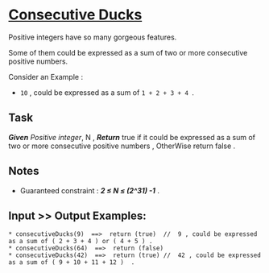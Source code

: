 # [Consecutive Ducks](https://www.codewars.com/kata/consecutive-ducks "https://www.codewars.com/kata/5dae2599a8f7d90025d2f15f")

Positive integers have so many gorgeous features. 

Some of them could be expressed as a sum of two or more consecutive positive numbers.

Consider an Example :

* `10` , could be expressed as a sum of `1 + 2 + 3 + 4 `.

## Task

**_Given_** *Positive integer*, N , **_Return_** true if it could be expressed as a sum of two or more consecutive positive numbers , OtherWise return false .

## Notes 

* Guaranteed constraint  :  **_2  ≤  N  ≤  (2^31) -1_** .

## Input >> Output Examples:

```
* consecutiveDucks(9)  ==>  return (true)  //  9 , could be expressed as a sum of ( 2 + 3 + 4 ) or ( 4 + 5 ) . 
* consecutiveDucks(64)  ==>  return (false)
* consecutiveDucks(42)  ==>  return (true) //  42 , could be expressed as a sum of ( 9 + 10 + 11 + 12 )  . 
```